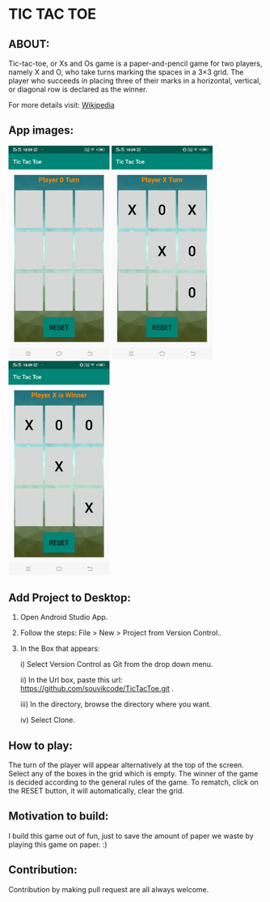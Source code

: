 # TIC TAC TOE

## ABOUT:
Tic-tac-toe, or Xs and Os game is a paper-and-pencil game for two players, namely X and O, who take turns marking the spaces in a 3×3 grid. 
The player who succeeds in placing three of their marks in a horizontal, vertical, or diagonal row is declared as the winner. 

For more details visit: [Wikipedia](https://en.wikipedia.org/wiki/Tic-tac-toe)


## App images:

<img src = "Images/image1.jpeg" width="200"> <img src = "Images/image2.jpeg" width="200"> <img src = "Images/image3.jpeg" width="200">



## Add Project to Desktop:
1) Open Android Studio App.
2) Follow the steps: File > New > Project from Version Control..
3) In the Box that appears:

    i) Select Version Control as Git from the drop down menu.
    
    ii) In the Url box, paste this url: https://github.com/souvikcode/TicTacToe.git .
    
    iii) In the directory, browse the directory where you want.
    
    iv) Select Clone.
    


## How to play:
  The turn of the player will appear alternatively at the top of the screen. Select any of the boxes in the grid which is empty. The winner of the game is decided according
  to the general rules of the game. To rematch, click on the RESET button, it will automatically, clear the grid.
  
## Motivation to build:
   I build this game out of fun, just to save the amount of paper we waste by playing this game on paper. :)
   
## Contribution:
   Contribution by making pull request are all always welcome. 

